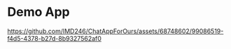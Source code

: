 # Demo App

https://github.com/IMD246/ChatAppForOurs/assets/68748602/99086519-f4d5-4378-b27d-8b9327562af0

